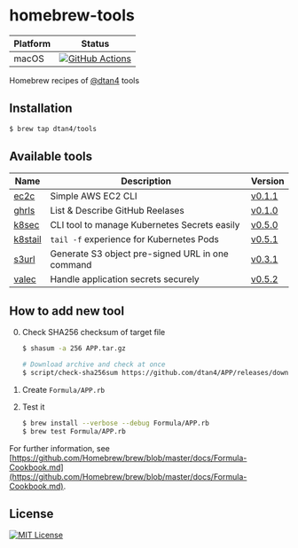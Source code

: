 # homebrew-tools

| Platform | Status |
|----------|--------|
| macOS | [![GitHub Actions](https://github.com/dtan4/homebrew-tools/workflows/Test%20on%20macOS/badge.svg)](https://github.com/dtan4/homebrew-tools/actions?query=workflow%3A%22Test+on+macOS%22+branch%3A%22master%22) |

Homebrew recipes of [@dtan4](https://github.com/dtan4) tools

## Installation

```bash
$ brew tap dtan4/tools
```

## Available tools

| Name | Description | Version |
|------|-------------|---------|
| [ec2c](https://github.com/dtan4/ec2c) | Simple AWS EC2 CLI | [v0.1.1](https://github.com/dtan4/ec2c/releases/tag/v0.1.1) |
| [ghrls](https://github.com/dtan4/ghrls) | List & Describe GitHub Reelases | [v0.1.0](https://github.com/dtan4/ghrls/releases/tag/v0.1.0) |
| [k8sec](https://github.com/dtan4/k8sec) | CLI tool to manage Kubernetes Secrets easily | [v0.5.0](https://github.com/dtan4/k8sec/releases/tag/v0.5.0) |
| [k8stail](https://github.com/dtan4/k8stail) | `tail -f` experience for Kubernetes Pods | [v0.5.1](https://github.com/dtan4/k8stail/releases/tag/v0.5.1) |
| [s3url](https://github.com/dtan4/s3url) | Generate S3 object pre-signed URL in one command | [v0.3.1](https://github.com/dtan4/s3url/releases/tag/v0.3.1) |
| [valec](https://github.com/dtan4/valec) | Handle application secrets securely | [v0.5.2](https://github.com/dtan4/valec/releases/tag/v0.5.2) |

## How to add new tool

0. Check SHA256 checksum of target file

   ```bash
   $ shasum -a 256 APP.tar.gz

   # Download archive and check at once
   $ script/check-sha256sum https://github.com/dtan4/APP/releases/downloads/v0.1.2/APP.tar.gz
   ```

0. Create `Formula/APP.rb`
0. Test it

    ```bash
   $ brew install --verbose --debug Formula/APP.rb
   $ brew test Formula/APP.rb
   ```

For further information, see [https://github.com/Homebrew/brew/blob/master/docs/Formula-Cookbook.md](https://github.com/Homebrew/brew/blob/master/docs/Formula-Cookbook.md).

## License

[![MIT License](http://img.shields.io/badge/license-MIT-blue.svg?style=flat)](LICENSE)
